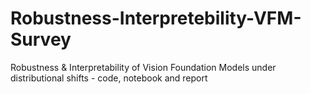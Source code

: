 # Robustness-Interpretebility-VFM-Survey
Robustness &amp; Interpretability of Vision Foundation Models under distributional shifts - code, notebook and report
